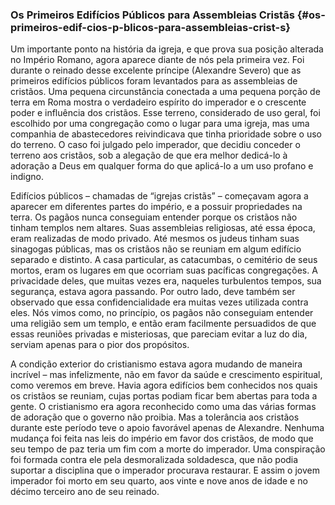 ### Os Primeiros Edifícios Públicos para Assembleias Cristãs {#os-primeiros-edif-cios-p-blicos-para-assembleias-crist-s}

Um importante ponto na história da igreja, e que prova sua posição alterada no Império Romano, agora aparece diante de nós pela primeira vez. Foi durante o reinado desse excelente príncipe (Alexandre Severo) que as primeiros edifícios públicos foram levantados para as assembleias de cristãos. Uma pequena circunstância conectada a uma pequena porção de terra em Roma mostra o verdadeiro espírito do imperador e o crescente poder e influência dos cristãos. Esse terreno, considerado de uso geral, foi escolhido por uma congregação como o lugar para uma igreja, mas uma companhia de abastecedores reivindicava que tinha prioridade sobre o uso do terreno. O caso foi julgado pelo imperador, que decidiu conceder o terreno aos cristãos, sob a alegação de que era melhor dedicá-lo à adoração a Deus em qualquer forma do que aplicá-lo a um uso profano e indigno.

Edifícios públicos – chamadas de “igrejas cristãs” – começavam agora a aparecer em diferentes partes do império, e a possuir propriedades na terra. Os pagãos nunca conseguiam entender porque os cristãos não tinham templos nem altares. Suas assembleias religiosas, até essa época, eram realizadas de modo privado. Até mesmos os judeus tinham suas sinagogas públicas, mas os cristãos não se reuniam em algum edifício separado e distinto. A casa particular, as catacumbas, o cemitério de seus mortos, eram os lugares em que ocorriam suas pacíficas congregações. A privacidade deles, que muitas vezes era, naqueles turbulentos tempos, sua segurança, estava agora passando. Por outro lado, deve também ser observado que essa confidencialidade era muitas vezes utilizada contra eles. Nós vimos como, no princípio, os pagãos não conseguiam entender uma religião sem um templo, e então eram facilmente persuadidos de que essas reuniões privadas e misteriosas, que pareciam evitar a luz do dia, serviam apenas para o pior dos propósitos.

A condição exterior do cristianismo estava agora mudando de maneira incrível – mas infelizmente, não em favor da saúde e crescimento espiritual, como veremos em breve. Havia agora edifícios bem conhecidos nos quais os cristãos se reuniam, cujas portas podiam ficar bem abertas para toda a gente. O cristianismo era agora reconhecido como uma das várias formas de adoração que o governo não proibia. Mas a tolerância aos cristãos durante este período teve o apoio favorável apenas de Alexandre. Nenhuma mudança foi feita nas leis do império em favor dos cristãos, de modo que seu tempo de paz teria um fim com a morte do imperador. Uma conspiração foi formada contra ele pela desmoralizada soldadesca, que não podia suportar a disciplina que o imperador procurava restaurar. E assim o jovem imperador foi morto em seu quarto, aos vinte e nove anos de idade e no décimo terceiro ano de seu reinado.